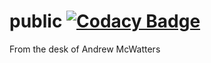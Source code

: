 public [![Codacy Badge](https://www.codacy.com/project/badge/6c3d3527a7ba44c8b4ee7acc239870a5)](https://www.codacy.com/public/andrewmcwatters/public)
======

From the desk of Andrew McWatters
